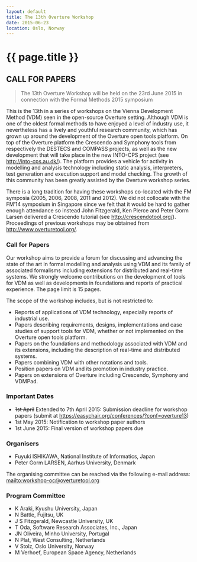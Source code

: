 ```yaml
---
layout: default
title: The 13th Overture Workshop
date: 2015-06-23
location: Oslo, Norway
---
```


# {{ page.title }}

## CALL FOR PAPERS

> The 13th Overture Workshop
> will be held on the 23rd June 2015 in connection with the Formal Methods 2015 symposium

This is the 13th in a series of workshops on the Vienna Development Method (VDM) seen in the open-source Overture setting. Although VDM is one of the oldest formal methods to have enjoyed a level of industry use, it nevertheless has a lively and youthful research community, which has grown up around the development of the Overture open tools platform. On top of the Overture platform the Crescendo and Symphony tools from respectively the DESTECS and COMPASS projects, as well as the new development that will take place in the new INTO-CPS project (see <http://into-cps.au.dk/>). The platform provides a vehicle for activity in modelling and analysis technology including static analysis, interpreters, test generation and execution support and model checking. The growth of this community has been greatly assisted by the Overture workshop series.

There is a long tradition for having these workshops co-located with the FM symposia (2005, 2006, 2008, 2011 and 2012). We did not collocate with the FM’14 symposium in Singapore since we felt that it would be hard to gather enough attendance so instead John Fitzgerald, Ken Pierce and Peter Gorm Larsen delivered a Crescendo tutorial (see <http://crescendotool.org/>). Proceedings of previous workshops may be obtained from <http://www.overturetool.org/>.

### Call for Papers

Our workshop aims to provide a forum for discussing and advancing the state of the art in formal modelling and analysis using VDM and its family of associated formalisms including extensions for distributed and real-time systems. We strongly welcome contributions on the development of tools for VDM as well as developments in foundations and reports of practical experience. The page limit is 15 pages. 

The scope of the workshop includes, but is not restricted to: 

* Reports of applications of VDM technology, especially reports of industrial use. 
* Papers describing requirements, designs, implementations and case studies of support tools for VDM, whether or not implemented on the Overture open tools platform. 
* Papers on the foundations and methodology associated with VDM and its extensions, including the description of real-time and distributed systems. 
* Papers combining VDM with other notations and tools.
* Position papers on VDM and its promotion in industry practice. 
* Papers on extensions of Overture including Crescendo, Symphony and VDMPad.

### Important Dates

* <strike>1st April</strike> Extended to 7th April 2015: Submission deadline for workshop papers (submit at https://easychair.org/conferences/?conf=overture13)
* 1st May 2015: Notification to workshop paper authors
* 1st June 2015: Final version of workshop papers due

### Organisers

* Fuyuki ISHIKAWA, National Institute of Informatics, Japan
* Peter Gorm LARSEN, Aarhus University, Denmark 

The organising committee can be reached via the following e-mail address:  <mailto:workshop-oc@overturetool.org>

### Program Committee

* K Araki, Kyushu University, Japan
* N Battle, Fujitsu, UK
* J S Fitzgerald, Newcastle University, UK
* T Oda,  Software Research Associates, Inc., Japan
* JN Oliveira, Minho University, Portugal
* N Plat, West Consulting, Netherlands
* V Stolz, Oslo University, Norway
* M Verhoef, European Space Agency, Netherlands
